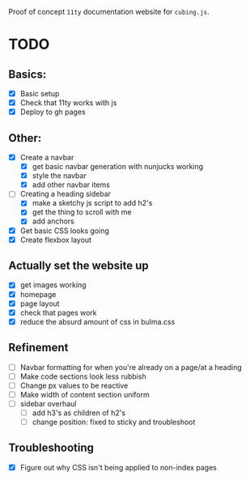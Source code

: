 Proof of concept `11ty` documentation website for `cubing.js`.

# TODO

## Basics: 

- [x] Basic setup
- [x] Check that 11ty works with js
- [x] Deploy to gh pages 

## Other: 

- [x] Create a navbar
    - [x] get basic navbar generation with nunjucks working
    - [x] style the navbar
    - [x] add other navbar items
- [ ] Creating a heading sidebar
    - [x] make a sketchy js script to add h2's
    - [x] get the thing to scroll with me
    - [x] add anchors

- [x] Get basic CSS looks going
- [x] Create flexbox layout

## Actually set the website up
- [x] get images working
- [x] homepage
- [x] page layout
- [x] check that pages work 
- [x] reduce the absurd amount of css in bulma.css

## Refinement

- [ ] Navbar formatting for when you're already on a page/at a heading
- [ ] Make code sections look less rubbish
- [ ] Change px values to be reactive
- [ ] Make width of content section uniform
- [ ] sidebar overhaul
    - [ ] add h3's as children of h2's 
    - [ ] change position: fixed to sticky and troubleshoot

## Troubleshooting

- [x] Figure out why CSS isn't being applied to non-index pages